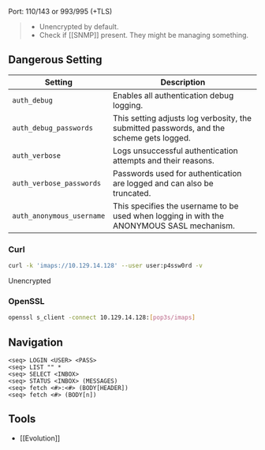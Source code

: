 Port: 110/143 or 993/995 (+TLS)
> - Unencrypted by default.
> - Check if [[SNMP]] present. They might be managing something.
## Dangerous Setting
|**Setting**|**Description**|
|---|---|
|`auth_debug`|Enables all authentication debug logging.|
|`auth_debug_passwords`|This setting adjusts log verbosity, the submitted passwords, and the scheme gets logged.|
|`auth_verbose`|Logs unsuccessful authentication attempts and their reasons.|
|`auth_verbose_passwords`|Passwords used for authentication are logged and can also be truncated.|
|`auth_anonymous_username`|This specifies the username to be used when logging in with the ANONYMOUS SASL mechanism.|
### Curl
```bash
curl -k 'imaps://10.129.14.128' --user user:p4ssw0rd -v
```
Unencrypted
### OpenSSL
```bash
openssl s_client -connect 10.129.14.128:[pop3s/imaps]
```

## Navigation
```IMAP
<seq> LOGIN <USER> <PASS>
<seq> LIST "" *
<seq> SELECT <INBOX>
<seq> STATUS <INBOX> (MESSAGES)
<seq> fetch <#>:<#> (BODY[HEADER]) 
<seq> fetch <#> (BODY[n])
```

## Tools
- [[Evolution]]